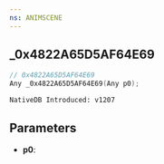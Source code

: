 ```yaml
---
ns: ANIMSCENE
---
```

## _0x4822A65D5AF64E69

```c
// 0x4822A65D5AF64E69
Any _0x4822A65D5AF64E69(Any p0);
```

```
NativeDB Introduced: v1207
```

## Parameters
* **p0**:

